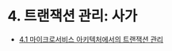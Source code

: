 # 4. 트랜잭션 관리: 사가

-   [4.1 마이크로서비스 아키텍처에서의 트랜잭션 관리](https://github.com/oereo/TIL/blob/main/MicroServicePattern/4.%ED%8A%B8%EB%9E%9C%EC%9E%AD%EC%85%98_%EA%B4%80%EB%A6%AC:%EC%82%AC%EA%B0%80/4.1_%EB%A7%88%EC%9D%B4%ED%81%AC%EB%A1%9C%EC%84%9C%EB%B9%84%EC%8A%A4_%EC%95%84%ED%82%A4%ED%85%8D%EC%B2%98%EC%97%90%EC%84%9C%EC%9D%98_%ED%8A%B8%EB%9E%9C%EC%9E%AD%EC%85%98_%EA%B4%80%EB%A6%AC.md)
